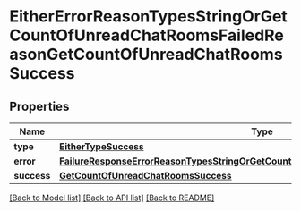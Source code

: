 # EitherErrorReasonTypesStringOrGetCountOfUnreadChatRoomsFailedReasonGetCountOfUnreadChatRoomsSuccess

## Properties
Name | Type | Description | Notes
------------ | ------------- | ------------- | -------------
**type** | [**EitherTypeSuccess**](EitherTypeSuccess.md) |  | 
**error** | [**FailureResponseErrorReasonTypesStringOrGetCountOfUnreadChatRoomsFailedReasonError**](FailureResponseErrorReasonTypesStringOrGetCountOfUnreadChatRoomsFailedReasonError.md) |  | 
**success** | [**GetCountOfUnreadChatRoomsSuccess**](GetCountOfUnreadChatRoomsSuccess.md) |  | 

[[Back to Model list]](../README.md#documentation-for-models) [[Back to API list]](../README.md#documentation-for-api-endpoints) [[Back to README]](../README.md)



